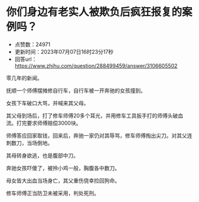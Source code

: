 # 你们身边有老实人被欺负后疯狂报复的案例吗？
- 点赞数：24971
- 更新时间：2023年07月07日16时23分17秒
- 回答url：https://www.zhihu.com/question/288499459/answer/3106605502
<body>
 <p data-pid="hKQSCvBw">零几年的新闻。</p>
 <p data-pid="GRmLp2Xb">抚顺一个师傅摆摊修自行车，自行车被一开奔驰的女孩撞到。</p>
 <p data-pid="2RADCk2j">女孩下车破口大骂，并喊来其父母。</p>
 <p data-pid="RWjJSXk2">其父母到场后，打了修车师傅20多个耳光，并用修车工具扳手打的师傅头破血流。打完要求师傅赔偿3000块。</p>
 <p data-pid="96uHaD0n">师傅答应回家取钱，回来后，奔驰一家仍对其辱骂，修车师傅掏出尖刀。对其父连刺数刀，当场倒地。</p>
 <p data-pid="EJnANrrh">其母转身欲逃，也是腹部中刀。</p>
 <p data-pid="8lWT3cRL">奔驰女孩吓傻了，被拎小鸡一般，胸腹各中数刀。</p>
 <p data-pid="P9Al4c7T">母女皆大出血当场身亡，其父重伤侥幸捡回狗命。</p>
 <p data-pid="CkOi4Kme">修车师傅正当防卫未被采用，判处死刑。</p>
</body>